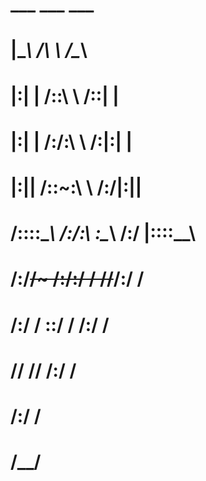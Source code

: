 #      ___           ___           ___
#     |\__\         /\  \         /\__\
#     |:|  |       /::\  \       /::|  |
#     |:|  |      /:/\:\  \     /:|:|  |
#     |:|__|__   /::\~\:\  \   /:/|:|__|__
#     /::::\__\ /:/\:\ \:\__\ /:/ |::::\__\
#    /:/~~/~    \/__\:\/:/  / \/__/~~/:/  /
#   /:/  /           \::/  /        /:/  /
#   \/__/             \/__/        /:/  /
#                                 /:/  /
#                                 \/__/

